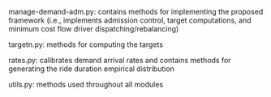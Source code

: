 
manage-demand-adm.py: contains methods for implementing the proposed framework (i.e., implements admission control, target computations, and minimum cost flow driver dispatching/rebalancing)

targetn.py: methods for computing the targets

rates.py: calibrates demand arrival rates and contains methods for generating the ride duration empirical distribution

utils.py: methods used throughout all modules

